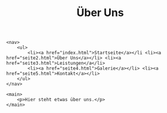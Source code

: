 <body>
    <header>
        <h1>Über Uns</h1>
    </header>

    <nav>
        <ul>
            <li><a href="index.html">Startseite</a></li <li><a href="seite2.html">Über Uns</a></li> <li><a href="seite3.html">Leistungen</a</li>
            <li><a href="seite4.html">Galerie</a></li> <li><a href="seite5.html">Kontakt</a></li>
        </ul>
    </nav>

    <main>
        <p>Hier steht etwas über uns.</p>
    </main>
</body>
				
